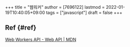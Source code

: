 +++
title = "웹워커"
author = [7696122]
lastmod = 2022-01-19T10:40:05+09:00
tags = ["javascript"]
draft = false
+++

## Ref {#ref}

[Web Workers API - Web API | MDN](https://developer.mozilla.org/ko/docs/Web/API/Web%5FWorkers%5FAPI)
